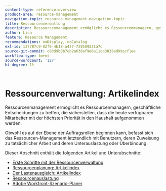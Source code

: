 ```yaml
---
content-type: reference;overview
product-area: resource-management
navigation-topic: resource-management-navigation-topic
title: Ressourcenverwaltung
description: Ressourcenmanagement ermöglicht es Ressourcenmanagern, geschäftliche Entscheidungen zu treffen, die sicherstellen, dass die heute verfügbaren Mitarbeiter mit der höchsten Priorität in den Haushalt aufgenommen werden. Obwohl es auf der Ebene der Job-Rolle beginnen kann, befasst sich das Resource Management letztendlich mit Benutzern und deren unzureichender Nutzung oder Überbindung.
author: Lisa
feature: Resource Management
recommendations: noDisplay, noCatalog
exl-id: 137787c9-82f6-4b18-a427-720589221a7c
source-git-commit: c80d9b0b7eb2a638af9e0a11ca3038ed99ecf1ee
workflow-type: tm+mt
source-wordcount: '127'
ht-degree: 1%

---
```


# Ressourcenverwaltung: Artikelindex

<!--Audited: 01/2024-->

Ressourcenmanagement ermöglicht es Ressourcenmanagern, geschäftliche Entscheidungen zu treffen, die sicherstellen, dass die heute verfügbaren Mitarbeiter mit der höchsten Priorität in den Haushalt aufgenommen werden.

Obwohl es auf der Ebene der Auftragsrollen beginnen kann, befasst sich das Ressourcen-Management letztendlich mit Benutzern, deren Zuweisung zu tatsächlicher Arbeit und deren Unterauslastung oder Überbindung.

Dieser Abschnitt enthält die folgenden Artikel und Unterabschnitte:

* [Erste Schritte mit der Ressourcenverwaltung](../../resource-mgmt/resource-mgmt-overview/get-started-resource-management.md)
* [Ressourcenplanung: Artikelindex](/help/quicksilver/resource-mgmt/resource-planning/resource-planning-overview.md)
* [Der Lastenausgleich: Artikelindex](/help/quicksilver/resource-mgmt/workload-balancer/workload-balancer.md)
* [Ressourcenauslastung](/help/quicksilver/resource-mgmt/resource-utilization/resource-utilization.md)
* [Adobe Workfront-Szenario-Planer](/help/quicksilver/scenario-planner/scenario-planning.md)




